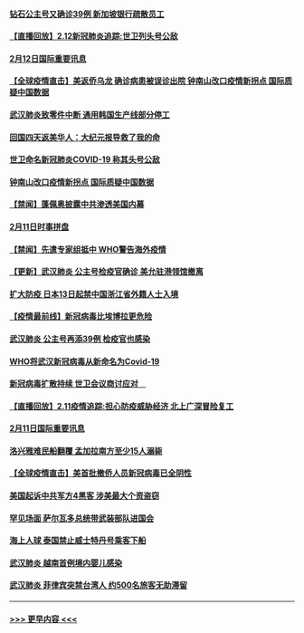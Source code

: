 #### [钻石公主号又确诊39例 新加坡银行疏散员工](../pages/prog202/a102775691.md?t=02130144) 
#### [【直播回放】2.12新冠肺炎追踪:世卫列头号公敌](../pages/prog202/a102775541.md?t=02130144) 
#### [2月12日国际重要讯息](../pages/prog202/a102775437.md?t=02130144) 
#### [【全球疫情直击】美返侨乌龙 确诊病患被误诊出院 钟南山改口疫情新拐点 国际质疑中国数据](../pages/prog202/a102775378.md?t=02130144) 
#### [武汉肺炎致零件中断 通用韩国生产线部分停工](../pages/prog202/a102775365.md?t=02130144) 
#### [回国四天返美华人：大纪元报导救了我的命](../pages/prog202/a102775342.md?t=02130144) 
#### [世卫命名新冠肺炎COVID-19 称其头号公敌](../pages/prog202/a102775196.md?t=02130144) 
#### [钟南山改口疫情新拐点 国际质疑中国数据](../pages/prog202/a102775178.md?t=02130144) 
#### [【禁闻】蓬佩奥披露中共渗透美国内幕](../pages/prog202/a102775129.md?t=02130144) 
#### [2月11日时事拼盘](../pages/prog202/a102775140.md?t=02130144) 
#### [【禁闻】先遣专家组抵中 WHO警告海外疫情](../pages/prog202/a102775112.md?t=02130144) 
#### [【更新】武汉肺炎 公主号检疫官确诊 美允驻港领馆撤离](../pages/prog202/a102770740.md?t=02130144) 
#### [扩大防疫 日本13日起禁中国浙江省外籍人士入境](../pages/prog202/a102775051.md?t=02130144) 
#### [【疫情最前线】新冠病毒比埃博拉更危险](../pages/prog202/a102775043.md?t=02130144) 
#### [武汉肺炎 公主号再添39例 检疫官也感染](../pages/prog202/a102775031.md?t=02130144) 
#### [WHO将武汉新冠病毒从新命名为Covid-19](../pages/prog202/a102774891.md?t=02130144) 
#### [新冠病毒扩散持续 世卫会议商讨应对　](../pages/prog202/a102774850.md?t=02130144) 
#### [【直播回放】2.11疫情追踪:担心防疫威胁经济 北上广深冒险复工](../pages/prog202/a102774741.md?t=02130144) 
#### [2月11日国际重要讯息](../pages/prog202/a102774621.md?t=02130144) 
#### [洛兴雅难民船翻覆 孟加拉南方至少15人溺毙](../pages/prog202/a102774586.md?t=02130144) 
#### [【全球疫情直击】美首批撤侨人员新冠病毒已全阴性](../pages/prog202/a102774523.md?t=02130144) 
#### [美国起诉中共军方4黑客 涉美最大个资盗窃](../pages/prog202/a102774508.md?t=02130144) 
#### [罕见场面  萨尔瓦多总统带武装部队进国会](../pages/prog202/a102774494.md?t=02130144) 
#### [海上人球 泰国禁止威士特丹号乘客下船](../pages/prog202/a102774384.md?t=02130144) 
#### [武汉肺炎 越南首例境内婴儿感染](../pages/prog202/a102774365.md?t=02130144) 
#### [武汉肺炎 菲律宾突禁台湾人 约500名旅客无助滞留](../pages/prog202/a102774288.md?t=02130144) 

----
#### [ >>> 更早内容 <<< ](../indexes/prog202-earlier.md)
